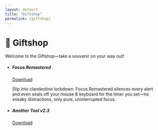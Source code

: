 ```yaml
---
layout: default
title: "Giftshop"
permalink: /giftshop/
---
```


# 🎁 Giftshop

Welcome to the Giftshop—take a souvenir on your way out!

<ul class="list-group">

  <!-- Focus Remastered entry with description -->
  <li class="list-group-item">
    <div class="d-flex w-100 justify-content-between align-items-center">
      <h5 class="mb-1">Focus Remastered</h5>
      <a href="{{ '/assets/downloads/FocusRemastered.zip' | relative_url }}"
         class="btn btn-sm btn-primary">Download</a>
    </div>
    <p class="mb-1 text-muted">
      Slip into clandestine lockdown: Focus Remastered silences every alert and even seals off your mouse &amp; keyboard for the timer you set—no sneaky distractions, only pure, uninterrupted focus.
    </p>
  </li>

  <!-- Another Tool v2.3 (add your own description below if desired) -->
  <li class="list-group-item">
    <div class="d-flex w-100 justify-content-between align-items-center">
      <h5 class="mb-1">Another Tool v2.3</h5>
      <a href="{{ '/assets/downloads/another-tool-v2.3.exe' | relative_url }}"
         class="btn btn-sm btn-primary">Download</a>
    </div>
    <!--
    <p class="mb-1 text-muted">
      Your optional description here.
    </p>
    -->
  </li>

  <!-- add more as you like -->

</ul>
